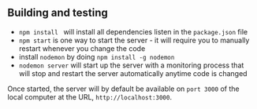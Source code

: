## Building and testing 
* `npm install ` will install all dependencies listen in the `package.json` file
* `npm start` is one way to start the server - it will require you to manually restart whenever you change the code
* install `nodemon` by doing `npm install -g nodemon`
* `nodemon server` will start up the server with a monitoring process that will stop and restart the server automatically anytime code is changed

Once started, the server will by default be available on `port 3000` of the local computer at the URL, `http://localhost:3000`.

